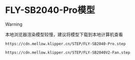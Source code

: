 # FLY-SB2040-Pro模型

>[!WARNING]
>
>本地浏览器渲染模型较慢，建议将模型下载到本地计算机查看

```3dmodel
https://cdn.mellow.klipper.cn/STEP/FLY-SB2040-Pro.step
```
```3dmodel
https://cdn.mellow.klipper.cn/STEP/FLY-SB2040V2-Fan.step
```
